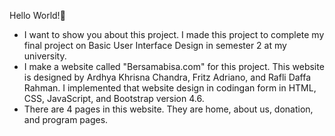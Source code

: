 Hello World!👋
- I want to show you about this project. I made this project to complete my final project on Basic User Interface Design in semester 2 at my university. 
- I make a website called "Bersamabisa.com" for this project. This website is designed by Ardhya Khrisna Chandra, Fritz Adriano, and Rafli Daffa Rahman. I implemented that website design in codingan form in HTML, CSS, JavaScript, and Bootstrap version 4.6.
- There are 4 pages in this website. They are home, about us, donation, and program pages.